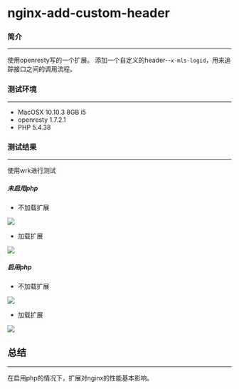 # nginx-add-custom-header

### 简介 ###

-------------------------------------------------------------------------------

使用openresty写的一个扩展。
添加一个自定义的header--`x-mls-logid`，用来追踪接口之间的调用流程。

### 测试环境 ###

-------------------------------------------------------------------------------

* MacOSX 10.10.3 8GB i5
* openresty 1.7.2.1
* PHP 5.4.38

### 测试结果 ###

-------------------------------------------------------------------------------

使用wrk进行测试

##### 未启用php #####

* 不加载扩展

![](https://github.com/pein0119/nginx-add-custom-header/blob/master/img/test1.png?raw=true) 

* 加载扩展

![](https://github.com/pein0119/nginx-add-custom-header/blob/master/img/test2.png?raw=true) 

##### 启用php #####

* 不加载扩展

![](https://github.com/pein0119/nginx-add-custom-header/blob/master/img/test3.png?raw=true) 

* 加载扩展

![](https://github.com/pein0119/nginx-add-custom-header/blob/master/img/test4.png?raw=true) 

## 总结 ##

-------------------------------------------------------------------------------

在启用php的情况下，扩展对nginx的性能基本影响。

